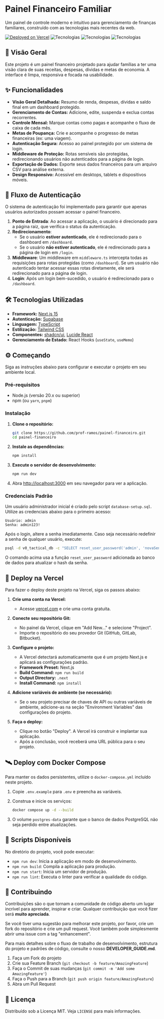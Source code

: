 # Painel Financeiro Familiar

Um painel de controle moderno e intuitivo para gerenciamento de finanças familiares, construído com as tecnologias mais recentes da web.

[![Deployed on Vercel](https://img.shields.io/badge/Deployed%20on-Vercel-black?style=for-the-badge&logo=vercel)](https://vercel.com/prof-gabriel-ramos/v0-cyberpunk-dashboard-design)
![Tecnologias](https://img.shields.io/badge/Next.js-15-black?style=flat-square&logo=next.js)
![Tecnologias](https://img.shields.io/badge/TypeScript-5-blue?style=flat-square&logo=typescript)
![Tecnologias](https://img.shields.io/badge/Tailwind%20CSS-3-blueviolet?style=flat-square&logo=tailwindcss)

## 🚀 Visão Geral

Este projeto é um painel financeiro projetado para ajudar famílias a ter uma visão clara de suas receitas, despesas, dívidas e metas de economia. A interface é limpa, responsiva e focada na usabilidade.

<!-- ![Screenshot do Painel Financeiro](caminho/para/screenshot.png) -->

## ✨ Funcionalidades

* **Visão Geral Detalhada:** Resumo de renda, despesas, dívidas e saldo final em um dashboard protegido.
* **Gerenciamento de Contas:** Adicione, edite, suspenda e exclua contas recorrentes.
* **Controle Mensal:** Marque contas como pagas e acompanhe o fluxo de caixa de cada mês.
* **Metas de Poupança:** Crie e acompanhe o progresso de metas financeiras (ex: uma viagem).
* **Autenticação Segura:** Acesso ao painel protegido por um sistema de login.
* **Middleware de Proteção:** Rotas sensíveis são protegidas, redirecionando usuários não autenticados para a página de login.
* **Exportação de Dados:** Exporte seus dados financeiros para um arquivo CSV para análise externa.
* **Design Responsivo:** Acessível em desktops, tablets e dispositivos móveis.

## 🔐 Fluxo de Autenticação

O sistema de autenticação foi implementado para garantir que apenas usuários autorizados possam acessar o painel financeiro.

1. **Ponto de Entrada**: Ao acessar a aplicação, o usuário é direcionado para a página raiz, que verifica o status da autenticação.
2. **Redirecionamento**:
    * Se o usuário **estiver autenticado**, ele é redirecionado para o dashboard em `/dashboard`.
    * Se o usuário **não estiver autenticado**, ele é redirecionado para a página de login em `/login`.
3. **Middleware**: Um middleware em `middleware.ts` intercepta todas as requisições para rotas protegidas (como `/dashboard`). Se um usuário não autenticado tentar acessar essas rotas diretamente, ele será redirecionado para a página de login.
4. **Login**: Após um login bem-sucedido, o usuário é redirecionado para o `/dashboard`.

## 🛠️ Tecnologias Utilizadas

* **Framework:** [Next.js 15](https://nextjs.org/)
* **Autenticação:** [Supabase](https://supabase.io/)
* **Linguagem:** [TypeScript](https://www.typescriptlang.org/)
* **Estilização:** [Tailwind CSS](https://tailwindcss.com/)
* **Componentes:** [shadcn/ui](https://ui.shadcn.com/), [Lucide React](https://lucide.dev/)
* **Gerenciamento de Estado:** React Hooks (`useState`, `useMemo`)

## ⚙️ Começando

Siga as instruções abaixo para configurar e executar o projeto em seu ambiente local.

### Pré-requisitos

* Node.js (versão 20.x ou superior)
* npm (ou `yarn`, `pnpm`)

### Instalação

1. **Clone o repositório:**

    ```bash
    git clone https://github.com/prof-ramos/painel-financeiro.git
    cd painel-financeiro
    ```

2. **Instale as dependências:**

    ```bash
    npm install
    ```

3. **Execute o servidor de desenvolvimento:**

    ```bash
    npm run dev
    ```

4. Abra <http://localhost:3000> em seu navegador para ver a aplicação.

### Credenciais Padrão

Um usuário administrador inicial é criado pelo script `database-setup.sql`.
Utilize as credenciais abaixo para o primeiro acesso:

```
Usuário: admin
Senha: admin123!
```

Após o login, altere a senha imediatamente. Caso seja necessário redefinir a senha de qualquer usuário, execute:

```bash
psql -d v0_tactical_db -c "SELECT reset_user_password('admin', 'novaSenha');"
```

O comando acima usa a função `reset_user_password` adicionada ao banco de dados para atualizar o hash da senha.

## 🚀 Deploy na Vercel

Para fazer o deploy deste projeto na Vercel, siga os passos abaixo:

1. **Crie uma conta na Vercel:**
   * Acesse [vercel.com](https://vercel.com) e crie uma conta gratuita.

2. **Conecte seu repositório Git:**
   * No painel da Vercel, clique em "Add New..." e selecione "Project".
   * Importe o repositório do seu provedor Git (GitHub, GitLab, Bitbucket).

3. **Configure o projeto:**
   * A Vercel detectará automaticamente que é um projeto Next.js e aplicará as configurações padrão.
   * **Framework Preset:** Next.js
   * **Build Command:** `npm run build`
   * **Output Directory:** `.next`
   * **Install Command:** `npm install`

4. **Adicione variáveis de ambiente (se necessário):**
   * Se o seu projeto precisar de chaves de API ou outras variáveis de ambiente, adicione-as na seção "Environment Variables" das configurações do projeto.

5. **Faça o deploy:**
   * Clique no botão "Deploy". A Vercel irá construir e implantar sua aplicação.
   * Após a conclusão, você receberá uma URL pública para o seu projeto.

## 🛰️ Deploy com Docker Compose

Para manter os dados persistentes, utilize o `docker-compose.yml` incluído neste projeto.

1. Copie `.env.example` para `.env` e preencha as variáveis.
2. Construa e inicie os serviços:

   ```bash
   docker compose up -d --build
   ```

3. O volume `postgres-data` garante que o banco de dados PostgreSQL não seja perdido entre atualizações.

## 📜 Scripts Disponíveis

No diretório do projeto, você pode executar:

* `npm run dev`: Inicia a aplicação em modo de desenvolvimento.
* `npm run build`: Compila a aplicação para produção.
* `npm run start`: Inicia um servidor de produção.
* `npm run lint`: Executa o linter para verificar a qualidade do código.

## 🤝 Contribuindo

Contribuições são o que tornam a comunidade de código aberto um lugar incrível para aprender, inspirar e criar. Qualquer contribuição que você fizer será **muito apreciada**.

Se você tiver uma sugestão para melhorar este projeto, por favor, crie um fork do repositório e crie um pull request. Você também pode simplesmente abrir uma issue com a tag "enhancement".

Para mais detalhes sobre o fluxo de trabalho de desenvolvimento, estrutura do projeto e padrões de código, consulte o nosso **DEVELOPER_GUIDE.md**.

1. Faça um Fork do projeto
2. Crie sua Feature Branch (`git checkout -b feature/AmazingFeature`)
3. Faça o Commit de suas mudanças (`git commit -m 'Add some AmazingFeature'`)
4. Faça o Push para a Branch (`git push origin feature/AmazingFeature`)
5. Abra um Pull Request

## 📄 Licença

Distribuído sob a Licença MIT. Veja `LICENSE` para mais informações.
